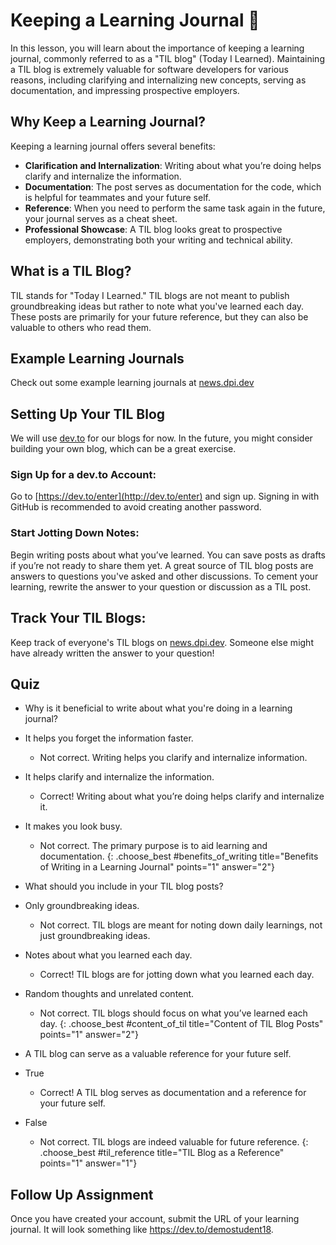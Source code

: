 # Keeping a Learning Journal 📝
In this lesson, you will learn about the importance of keeping a learning journal, commonly referred to as a "TIL blog" (Today I Learned). Maintaining a TIL blog is extremely valuable for software developers for various reasons, including clarifying and internalizing new concepts, serving as documentation, and impressing prospective employers.

## Why Keep a Learning Journal?
Keeping a learning journal offers several benefits:

- **Clarification and Internalization**: Writing about what you’re doing helps clarify and internalize the information.
- **Documentation**: The post serves as documentation for the code, which is helpful for teammates and your future self.
- **Reference**: When you need to perform the same task again in the future, your journal serves as a cheat sheet.
- **Professional Showcase**: A TIL blog looks great to prospective employers, demonstrating both your writing and technical ability.

## What is a TIL Blog?
TIL stands for "Today I Learned." TIL blogs are not meant to publish groundbreaking ideas but rather to note what you've learned each day. These posts are primarily for your future reference, but they can also be valuable to others who read them.

## Example Learning Journals
Check out some example learning journals at [news.dpi.dev](https://news.dpi.dev)

## Setting Up Your TIL Blog
We will use [dev.to](https://dev.to) for our blogs for now. In the future, you might consider building your own blog, which can be a great exercise.

### Sign Up for a dev.to Account:

Go to [https://dev.to/enter](http://dev.to/enter) and sign up. Signing in with GitHub is recommended to avoid creating another password.

### Start Jotting Down Notes:

Begin writing posts about what you’ve learned. You can save posts as drafts if you’re not ready to share them yet. A great source of TIL blog posts are answers to questions you've asked and other discussions. To cement your learning, rewrite the answer to your question or discussion as a TIL post.

## Track Your TIL Blogs:

Keep track of everyone's TIL blogs on [news.dpi.dev](https://news.dpi.dev). Someone else might have already written the answer to your question!

## Quiz
- Why is it beneficial to write about what you're doing in a learning journal?
- It helps you forget the information faster.
  - Not correct. Writing helps you clarify and internalize information.
- It helps clarify and internalize the information.
  - Correct! Writing about what you’re doing helps clarify and internalize it.
- It makes you look busy.
  - Not correct. The primary purpose is to aid learning and documentation.
{: .choose_best #benefits_of_writing title="Benefits of Writing in a Learning Journal" points="1" answer="2"}

- What should you include in your TIL blog posts?
- Only groundbreaking ideas.
  - Not correct. TIL blogs are meant for noting down daily learnings, not just groundbreaking ideas.
- Notes about what you learned each day.
  - Correct! TIL blogs are for jotting down what you learned each day.
- Random thoughts and unrelated content.
  - Not correct. TIL blogs should focus on what you’ve learned each day.
{: .choose_best #content_of_til title="Content of TIL Blog Posts" points="1" answer="2"}

- A TIL blog can serve as a valuable reference for your future self.
- True
  - Correct! A TIL blog serves as documentation and a reference for your future self.
- False
  - Not correct. TIL blogs are indeed valuable for future reference.
{: .choose_best #til_reference title="TIL Blog as a Reference" points="1" answer="1"}

## Follow Up Assignment
Once you have created your account, submit the URL of your learning journal. It will look something like https://dev.to/demostudent18.
